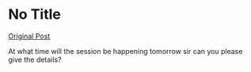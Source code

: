 # No Title

[Original Post](https://discourse.onlinedegree.iitm.ac.in/t/164277/95)

<p>At what time will the session be happening tomorrow sir can you please give the details?</p>